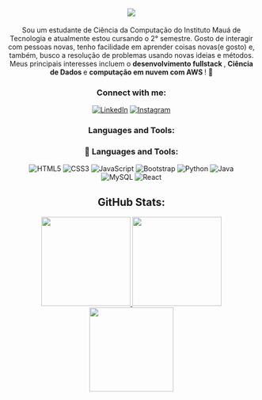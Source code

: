 <h1 align="center">
<img src="https://readme-typing-svg.herokuapp.com/?font=Righteous&size=35&color=3A9EF0&center=true&vCenter=true&width=500&height=70&duration=4000&lines=Olá!+👋;+Meu+nome+é+Antônio!;" />
</h1>
<div align="center">
  <p> Sou um estudante de Ciência da Computação do Instituto Mauá de Tecnologia e atualmente estou cursando o 2° semestre. Gosto de interagir com pessoas novas, tenho facilidade em aprender coisas novas(e gosto) e, também, busco a resolução de problemas usando novas ideias e métodos. Meus principais interesses incluem o <strong> desenvolvimento fullstack </strong>, <strong> Ciência de Dados </strong> e <strong> computação em nuvem com AWS </strong>! 🚀 <p>



  ### Connect with me:
  
  [![LinkedIn](https://img.shields.io/badge/LinkedIn-blue?style=flat-square&logo=linkedin)](https://www.linkedin.com/in/ant%C3%B4nio-v%C3%ADtor-bozzo-de-napoli-2927a0323/)
  [![Instagram](https://img.shields.io/badge/Instagram-E4405F?style=flat-square&logo=instagram&logoColor=white)](https://www.instagram.com/antonio.vitorr_/)
  
  ### Languages and Tools:
  
###  🔧 Languages and Tools:

  ![HTML5](https://img.shields.io/badge/-HTML5-E34F26?style=for-the-badge&logo=html5&logoColor=white)
  ![CSS3](https://img.shields.io/badge/-CSS3-1572B6?style=for-the-badge&logo=css3)
  ![JavaScript](https://img.shields.io/badge/-JavaScript-F7DF1E?style=for-the-badge&logo=javascript&logoColor=black)
  ![Bootstrap](https://img.shields.io/badge/Bootstrap-563D7C?style=for-the-badge&logo=bootstrap&logoColor=white)
  ![Python](https://img.shields.io/badge/-Python-3776AB?style=for-the-badge&logo=python&logoColor=white)
  ![Java](https://img.shields.io/badge/Java-ED272C?style=for-the-badge&logo=java&logoColor=white) <br>
  ![MySQL](https://img.shields.io/badge/-MySQL-063666?style=for-the-badge&logo=mysql&logoColor=white) 
  ![React](https://img.shields.io/badge/React-20232A?style=for-the-badge&logo=react&logoColor=61DAFB)
  
  ## GitHub Stats:
  
  <div>
    <a href="https://github.com/antonioVitor04">
      <img height="180em" src="https://github-readme-stats.vercel.app/api?username=antonioVitor04&show_icons=true&theme=tokyonight&include_all_commits=true&count_private=true"/>
    </a>
    <img height="180em" src="https://github-readme-stats.vercel.app/api/top-langs/?username=antonioVitor04&layout=compact&langs_count=16&theme=tokyonight"/>
    <img height="170em" src="https://streak-stats.demolab.com/?user=antonioVitor04&theme=tokyonight"/>
  </div>
</div>


